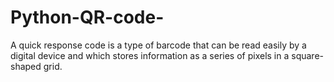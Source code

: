 # Python-QR-code-
A quick response  code is a type of barcode that can be read easily by a digital device and which stores information as a series of pixels in a square-shaped grid.
